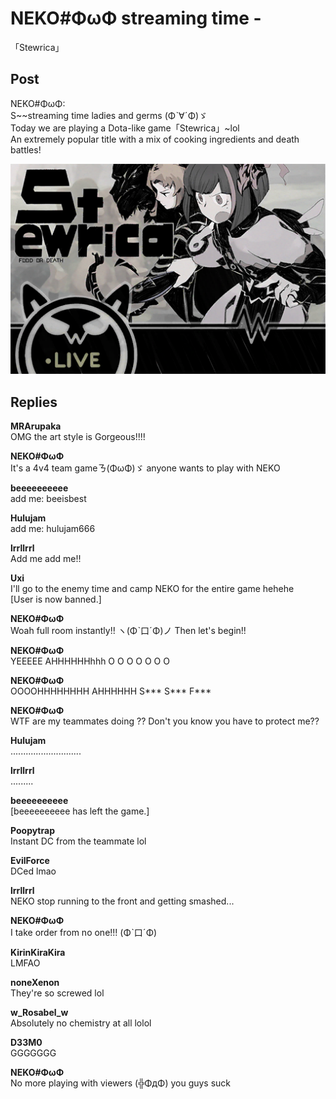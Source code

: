 # NEKO#ΦωΦ streaming time -
「Stewrica」
## Post
NEKO#ΦωΦ:<br>
S~~streaming time ladies and germs (Φˋ∀ˊΦ)ゞ<br>
Today we are playing a Dota-like game「Stewrica」~lol<br>
An extremely popular title with a mix of cooking ingredients and death battles!

![n1701.png](./attachments/n1701.png)
## Replies
**MRArupaka**<br>
OMG the art style is Gorgeous!!!!

**NEKO#ΦωΦ**<br>
It's a 4v4 team gameㄋ(ΦωΦ)ゞ anyone wants to play with NEKO

**beeeeeeeeee**<br>
add me: beeisbest

**Hulujam**<br>
add me: hulujam666

**lrrllrrl**<br>
Add me add me!!

**Uxi**<br>
I'll go to the enemy time and camp NEKO for the entire game hehehe<br>
[User is now banned.]

**NEKO#ΦωΦ**<br>
Woah full room instantly!! ヽ(Φˋ口ˊΦ)ノ Then let's begin!!

**NEKO#ΦωΦ**<br>
YEEEEE AHHHHHHhhh  O O O O O O O

**NEKO#ΦωΦ**<br>
OOOOHHHHHHHH AHHHHHH S\*\*\* S\*\*\* F\*\*\*

**NEKO#ΦωΦ**<br>
WTF are my teammates doing ?? Don't you know you have to protect me??

**Hulujam**<br>
............................

**lrrllrrl**<br>
.........

**beeeeeeeeee**<br>
[beeeeeeeeee has left the game.] 

**Poopytrap**<br>
Instant DC from the teammate lol

**EvilForce**<br>
DCed lmao

**lrrllrrl**<br>
NEKO stop running to the front and getting smashed...

**NEKO#ΦωΦ**<br>
I take order from no one!!! (Φˋ口ˊΦ)

**KirinKiraKira**<br>
LMFAO

**noneXenon**<br>
They're so screwed lol

**w_Rosabel_w**<br>
Absolutely no chemistry at all lolol

**D33M0**<br>
GGGGGGG

**NEKO#ΦωΦ**<br>
No more playing with viewers (╬ΦдΦ) you guys suck

